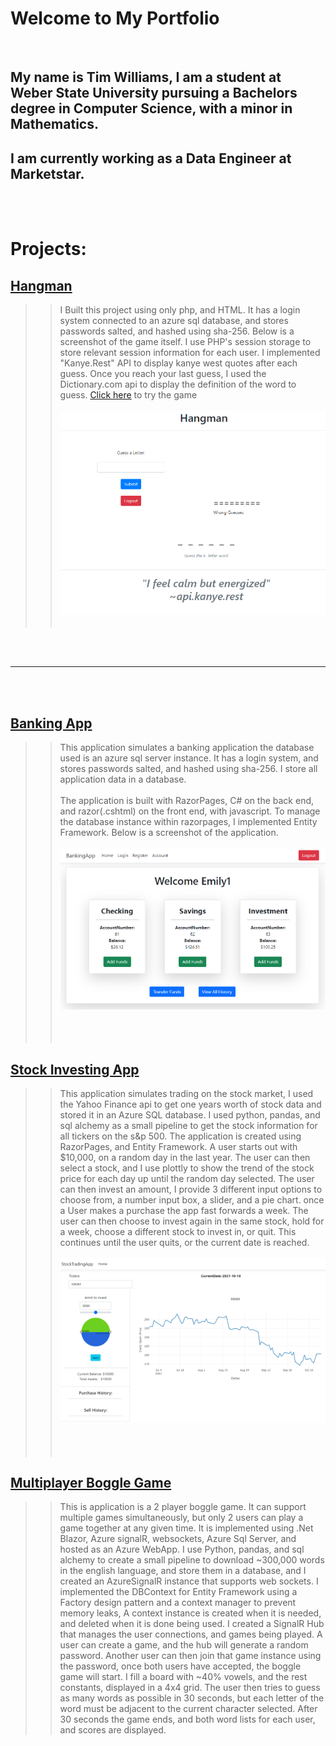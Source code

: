 # Welcome to My Portfolio
<br/>

## My name is Tim Williams, I am a student at Weber State University pursuing a Bachelors degree in Computer Science, with a minor in Mathematics. 
## I am currently working as a Data Engineer at Marketstar.
<br/> <br/>
# Projects:


## [Hangman](https://github.com/timw5/sliceofbread.epizy)
>>I Built this project using only php, and HTML. It has a login system connected to an azure sql database, and stores passwords salted, and hashed using sha-256. Below is a screenshot of the game itself. I use PHP's session storage to store relevant session information for each user. I implemented "Kanye.Rest" API to display kanye west quotes after each guess. Once you reach your last guess, I used the Dictionary.com api to display the definition of the word to guess.
[Click here](https://sliceofbread.epizy.com/Hangman/Login.php) to try the game
<br><br/>
![Hangman](/Assets/Hangman.png)
<br><br/>
>>
<br><br/>
<hr>
<br><br/>

## [Banking App](https://github.com/timw5/BankingApp)
>> This application simulates a banking application the database used is an azure sql server instance. It has a login system, and stores passwords salted, and hashed using sha-256. I store all application data in a database.<br><br/>
>>The application is built with RazorPages, C# on the back end, and razor(.cshtml) on the front end, with javascript. To manage the database instance within razorpages, I implemented Entity Framework. Below is a screenshot of the application. 
<br><br/>
![BankingApp](/Assets/banking.png)
<br><br/>
<br><br/>


## [Stock Investing App](https://github.com/timw5/StockTradingApp)
>> This application simulates trading on the stock market, I used the Yahoo Finance api to get one years worth of stock data and stored it in an Azure SQL database. I used python, pandas, and sql alchemy as a small pipeline to get the stock information for all tickers on the s&p 500. The application is created using RazorPages, and Entity Framework. A user starts out with $10,000, on a random day in the last year. The user can then select a stock, and I use plottly to show the trend of the stock price for each day up until the random day selected. The user can then invest an amount, I provide 3 different input options to choose from, a number input box, a slider, and a pie chart. once a User makes a purchase the app fast forwards a week. The user can then choose to invest again in the same stock, hold for a week, choose a different stock to invest in, or quit. This continues until the user quits, or the current date is reached. 
<br><br/>
![StockInvestingApp](/Assets/Stocks.png)
<br><br/>
<br><br/>

## [Multiplayer Boggle Game](https://github.com/timw5/Boggle)
>>This is application is a 2 player boggle game. It can support multiple games simultaneously, but only 2 users can play a game together at any given time. It is implemented using .Net Blazor, Azure signalR, websockets, Azure Sql Server, and hosted as an Azure WebApp. I use Python, pandas, and sql alchemy to create a small pipeline to download ~300,000 words in the english language, and store them in a database, and I created an AzureSignalR instance that supports web sockets. I implemented the DBContext for Entity Framework using a Factory design pattern and a context manager to prevent memory leaks, A context instance is created when it is needed, and deleted when it is done being used. I created a SignalR Hub that manages the user connections, and games being played. A user can create a game, and the hub will generate a random password. Another user can then join that game instance using the password, once both users have accepted, the boggle game will start. I fill a board with ~40% vowels, and the rest constants, displayed in a 4x4 grid. The user then tries to guess as many words as possible in 30 seconds, but each letter of the word must be adjacent to the current character selected. After 30 seconds the game ends, and both word lists for each user, and scores are displayed. 




